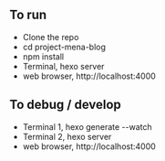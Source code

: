 ## To run
* Clone the repo
* cd project-mena-blog
* npm install
* Terminal, hexo server
* web browser, http://localhost:4000

## To debug / develop
* Terminal 1, hexo generate --watch
* Terminal 2, hexo server
* web browser, http://localhost:4000
